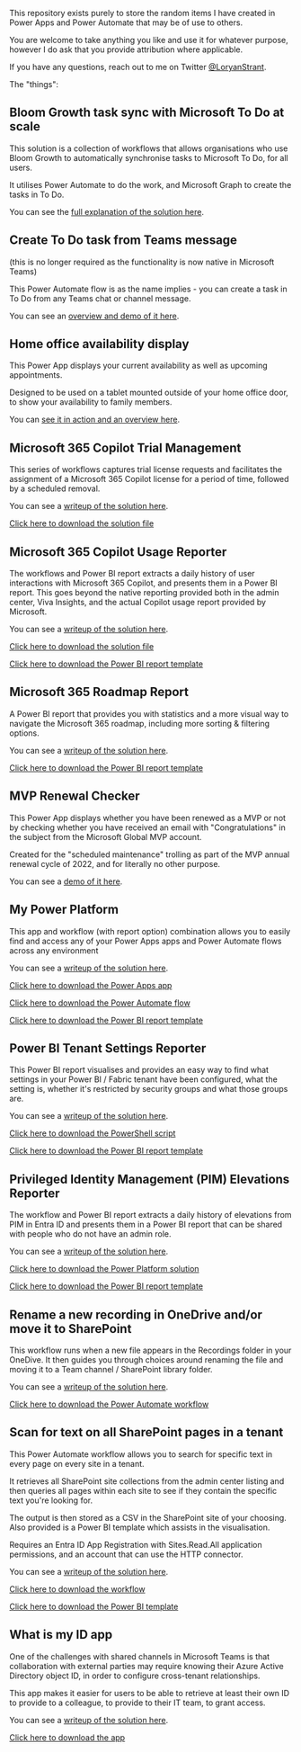 This repository exists purely to store the random items I have created in Power Apps and Power Automate that may be of use to others.

You are welcome to take anything you like and use it for whatever purpose, however I do ask that you provide attribution where applicable.

If you have any questions, reach out to me on Twitter [@LoryanStrant](https://twitter.com/LoryanStrant).


The "things":


## Bloom Growth task sync with Microsoft To Do at scale

This solution is a collection of workflows that allows organisations who use Bloom Growth to automatically synchronise tasks to Microsoft To Do, for all users.

It utilises Power Automate to do the work, and Microsoft Graph to create the tasks in To Do.

You can see the [full explanation of the solution here](https://www.loryanstrant.com/2023/02/25/synchronising-tasks-at-scale-between-bloom-growth-and-microsoft-to-do/).



## Create To Do task from Teams message
(this is no longer required as the functionality is now native in Microsoft Teams)

This Power Automate flow is as the name implies - you can create a task in To Do from any Teams chat or channel message.

You can see an [overview and demo of it here](https://www.loryanstrant.com/2021/02/19/a-simple-workflow-to-create-a-to-do-task-from-microsoft-teams-messages/).



## Home office availability display

This Power App displays your current availability as well as upcoming appointments.

Designed to be used on a tablet mounted outside of your home office door, to show your availability to family members.

You can [see it in action and an overview here](https://www.loryanstrant.com/2021/03/27/build-your-own-home-office-room-display-system/).



## Microsoft 365 Copilot Trial Management

This series of workflows captures trial license requests and facilitates the assignment of a Microsoft 365 Copilot license for a period of time, followed by a scheduled removal.

You can see a [writeup of the solution here](https://www.loryanstrant.com/2024/10/10/automate-your-own-microsoft-365-copilot-trial-system/).

[Click here to download the solution file](https://github.com/loryanstrant/PowerThings/blob/main/M365-Copilot-Trial-Management.zip)



## Microsoft 365 Copilot Usage Reporter

The workflows and Power BI report extracts a daily history of user interactions with Microsoft 365 Copilot, and presents them in a Power BI report. This goes beyond the native reporting provided both in the admin center, Viva Insights, and the actual Copilot usage report provided by Microsoft.

You can see a [writeup of the solution here](https://www.loryanstrant.com/2025/02/16/how-to-build-your-own-meaningful-microsoft-365-copilot-usage-reporting-system/).

[Click here to download the solution file](https://github.com/loryanstrant/PowerThings/blob/main/M365-Copilot-Usage-Reporter.zip)

[Click here to download the Power BI report template](https://github.com/loryanstrant/PowerThings/blob/main/M365-Copilot-Usage-Reporter.pbit)



## Microsoft 365 Roadmap Report

A Power BI report that provides you with statistics and a more visual way to navigate the Microsoft 365 roadmap, including more sorting & filtering options.

You can see a [writeup of the solution here](https://www.loryanstrant.com/2024/10/14/the-microsoft-365-roadmap-now-with-more-sorting-filtering-and-statistics/).

[Click here to download the Power BI report template](https://github.com/loryanstrant/PowerThings/blob/main/Microsoft-365-Roadmap.pbit)



## MVP Renewal Checker

This Power App displays whether you have been renewed as a MVP or not by checking whether you have received an email with "Congratulations" in the subject from the Microsoft Global MVP account.

Created for the "scheduled maintenance" trolling as part of the MVP annual renewal cycle of 2022, and for literally no other purpose.

You can see a [demo of it here](https://twitter.com/LoryanStrant/status/1543446263626354688).



## My Power Platform

This app and workflow (with report option) combination allows you to easily find and access any of your Power Apps apps and Power Automate flows across any environment

You can see a [writeup of the solution here](https://www.loryanstrant.com/2023/08/11/my-power-platform-finding-your-flows-and-apps-across-environments/).

[Click here to download the Power Apps app](https://github.com/loryanstrant/PowerThings/blob/main/MyPowerPlatform-App.zip)

[Click here to download the Power Automate flow](https://github.com/loryanstrant/PowerThings/blob/main/MyPowerPlatform-Flow.zip)

[Click here to download the Power BI report template](https://github.com/loryanstrant/PowerThings/blob/main/MyPowerPlatform-Flow.pbit)



## Power BI Tenant Settings Reporter

This Power BI report visualises and provides an easy way to find what settings in your Power BI / Fabric tenant have been configured, what the setting is, whether it's restricted by security groups and what those groups are.

You can see a [writeup of the solution here](https://www.loryanstrant.com/2025/02/03/power-bi-fabric-tenant-settings-reporter/).

[Click here to download the PowerShell script](https://github.com/loryanstrant/PowerThings/blob/main/Power-BI-Tenant-Settings-Reporter.ps1)

[Click here to download the Power BI report template](https://github.com/loryanstrant/PowerThings/blob/main/Power-BI-Tenant-Settings-Reporter.pbit)



## Privileged Identity Management (PIM) Elevations Reporter

The workflow and Power BI report extracts a daily history of elevations from PIM in Entra ID and presents them in a Power BI report that can be shared with people who do not have an admin role.

You can see a [writeup of the solution here](https://www.loryanstrant.com/2024/05/06/a-better-way-to-report-administrator-role-elevations-in-privileged-identity-management/).

[Click here to download the Power Platform solution](https://github.com/loryanstrant/PowerThings/blob/main/PIM-Elevations-Reporter.zip)

[Click here to download the Power BI report template](https://github.com/loryanstrant/PowerThings/blob/main/PIM-Elevations-Reporter.pbit)



## Rename a new recording in OneDrive and/or move it to SharePoint

This workflow runs when a new file appears in the Recordings folder in your OneDive. It then guides you through choices around renaming the file and moving it to a Team channel / SharePoint library folder.

You can see a [writeup of the solution here](https://www.loryanstrant.com/2024/10/22/automatically-move-and-rename-teams-meeting-recordings/).

[Click here to download the Power Automate workflow](https://github.com/loryanstrant/PowerThings/blob/main/Rename-new-recording-in-OneDrive-and-or-move-it-to-SharePoint.zip)




## Scan for text on all SharePoint pages in a tenant

This Power Automate workflow allows you to search for specific text in every page on every site in a tenant.

It retrieves all SharePoint site collections from the admin center listing and then queries all pages within each site to see if they contain the specific text you're looking for.

The output is then stored as a CSV in the SharePoint site of your choosing. Also provided is a Power BI template which assists in the visualisation.

Requires an Entra ID App Registration with Sites.Read.All application permissions, and an account that can use the HTTP connector.

You can see a [writeup of the solution here](https://www.loryanstrant.com/2024/04/12/discover-embedded-stream-links-in-any-sharepoint-site-and-page/).

[Click here to download the workflow](https://github.com/loryanstrant/PowerThings/blob/main/ScanfortextonallSharePointpagesinatenant.zip)

[Click here to download the Power BI template](https://github.com/loryanstrant/PowerThings/blob/main/SharePoint_text_search_report.pbit)



## What is my ID app

One of the challenges with shared channels in Microsoft Teams is that collaboration with external parties may require knowing their Azure Active Directory object ID, in order to configure cross-tenant relationships.

This app makes it easier for users to be able to retrieve at least their own ID to provide to a colleague, to provide to their IT team, to grant access.

You can see a [writeup of the solution here](https://www.loryanstrant.com/2023/04/19/helping-users-access-external-shared-channels-in-microsoft-teams/).

[Click here to download the app](https://github.com/loryanstrant/PowerThings/blob/main/WhatismyIDapp.zip)
